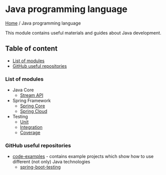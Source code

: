 # Java programming language

[Home](../../README.md) / Java programming language

This module contains useful materials and guides about Java development.


## Table of content

- [List of modules](#list-of-modules)
- [GitHub useful repositories](#github-useful-repositories)


### List of modules

- Java Core
  - [Stream API](core/stream/README.md)
- Spring Framework
  - [Spring Core](spring/core/README.md)
  - [Spring Cloud](spring/cloud/README.md)
- Testing
  - [Unit](testing/unit/README.md)
  - [Integration](testing/integration/README.md)
  - [Coverage](testing/coverage/README.md)


### GitHub useful repositories

- [code-examples](https://github.com/thombergs/code-examples) - contains example projects which show how to use 
different (not only) Java technologies
  - [spring-boot-testing](https://github.com/thombergs/code-examples/tree/master/spring-boot/spring-boot-testing)
